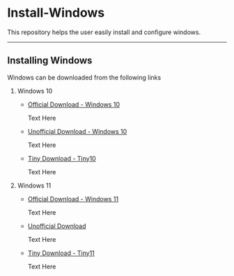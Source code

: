# Install-Windows
This repository helps the user easily install and configure windows.

---
## Installing Windows
Windows can be downloaded from the following links
1. Windows 10
    - [Official Download - Windows 10](https://examplelink.com)
  
      Text Here
    - [Unofficial Download - Windows 10](https://os.click/en/Windows:Windows_10)
  
      Text Here
    - [Tiny Download - Tiny10](https://examplelink.com)
  
      Text Here
2. Windows 11
    - [Official Download - Windows 11](https://examplelink.com)
  
      Text Here
    - [Unofficial Download](https://os.click/en/Windows:Windows_10)
  
      Text Here
    - [Tiny Download - Tiny11](https://examplelink.com)
  
      Text Here
